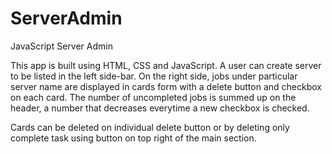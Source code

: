 # ServerAdmin

JavaScript Server Admin

This app is built using HTML, CSS and JavaScript. A user can create server to be listed in the left side-bar. On the
right side, jobs under particular server name are displayed in cards form with a delete button and checkbox on each card.
The number of uncompleted jobs is summed up on the header, a number that decreases everytime a new checkbox is checked.

Cards can be deleted on individual delete button or by deleting only complete task using button on top right of the main 
section.

